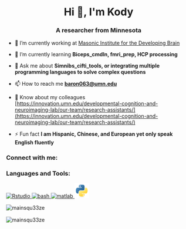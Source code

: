 <h1 align="center">Hi 👋, I'm Kody</h1>
<h3 align="center">A researcher from Minnesota</h3>

- 🔭 I’m currently working at [Masonic Institute for the Developing Brain](https://midb.umn.edu/)

- 🌱 I’m currently learning **Biceps_cmdln, fmri_prep, HCP processing**

- 💬 Ask me about **Simnibs_cifti_tools, or integrating multiple programming languages to solve complex questions**

- 📫 How to reach me **baron063@umn.edu**

- 📄 Know about my colleagues [https://innovation.umn.edu/developmental-cognition-and-neuroimaging-lab/our-team/research-assistants/](https://innovation.umn.edu/developmental-cognition-and-neuroimaging-lab/our-team/research-assistants/)

- ⚡ Fun fact **I am Hispanic, Chinese, and European yet only speak English fluently**

<h3 align="left">Connect with me:</h3>
<p align="left">
</p>

<h3 align="left">Languages and Tools:</h3>
<p align="left"> <a href="https://posit.co/products/open-source/rstudio/" target="_blank" rel="noreferrer"> <img src="https://www.rstudio.com/wp-content/uploads/2018/10/RStudio-Logo-Flat.png" alt="Rstudio" width="40" height="40"/> </a> <a <a href="https://www.gnu.org/software/bash/" target="_blank" rel="noreferrer"> <img src="https://www.vectorlogo.zone/logos/gnu_bash/gnu_bash-icon.svg" alt="bash" width="40" height="40"/> </a> <a href="https://www.mathworks.com/" target="_blank" rel="noreferrer"> <img src="https://upload.wikimedia.org/wikipedia/commons/2/21/Matlab_Logo.png" alt="matlab" width="40" height="40"/> </a> <a href="https://www.python.org" target="_blank" rel="noreferrer"> <img src="https://raw.githubusercontent.com/devicons/devicon/master/icons/python/python-original.svg" alt="python" width="40" height="40"/> </a> </p>

<p><img align="center" src="https://github-readme-stats.vercel.app/api/top-langs?username=mainsqu33ze&show_icons=true&locale=en&layout=compact" alt="mainsqu33ze" /></p>

<p><img align="center" src="https://github-readme-streak-stats.herokuapp.com/?user=mainsqu33ze&" alt="mainsqu33ze" /></p>
